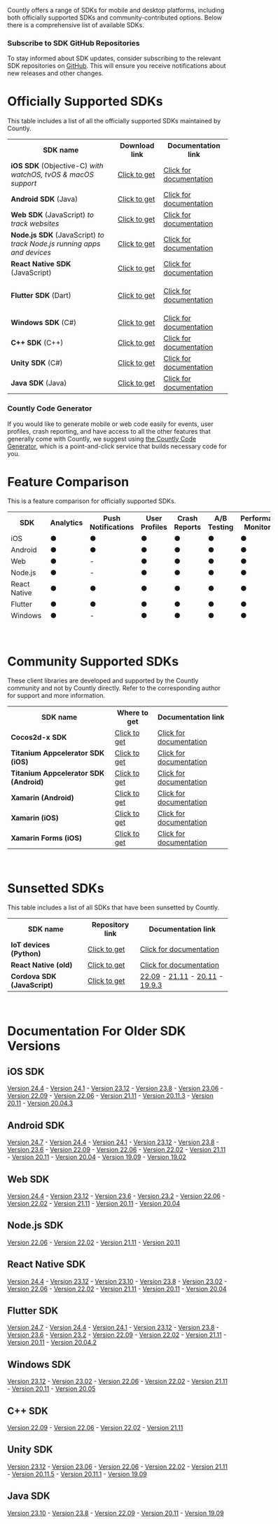 <p>
  Countly offers a range of SDKs for mobile and desktop platforms, including both
  officially supported SDKs and community-contributed options. Below there is a
  comprehensive list of available SDKs.
</p>
<div class="callout callout--info">
  <h3 id="h_01H9QCP8G5XEZFKXAFSTECCDWD" class="callout__title">Subscribe to SDK GitHub Repositories</h3>
  <p>
    To stay informed about SDK updates, consider subscribing to the relevant
    SDK repositories on
    <a href="http://github.com/countly" target="_blank" rel="noopener noreferrer">GitHub</a>.
    This will ensure you receive notifications about new releases and other changes.
  </p>
</div>
<h1 id="h_01H9QCP8G5Y9PZJGERZ4XWYDY9">Officially Supported SDKs</h1>
<p>
  <span style="font-weight: 400;">This table includes a list of all the officially supported SDKs maintained by Countly.</span>
</p>
<table>
  <tbody>
    <tr>
      <th>SDK name</th>
      <th>Download link</th>
      <th>Documentation link</th>
    </tr>
    <tr>
      <td>
        <strong>iOS SDK</strong> (Objective-C)
        <em>with watchOS, tvOS &amp; macOS support</em>
      </td>
      <td>
        <a href="https://github.com/Countly/countly-sdk-ios" target="_blank" rel="noopener noreferrer">Click to get</a>
      </td>
      <td>
        <a href="/hc/en-us/articles/360037753511" target="_blank" rel="noopener noreferrer">Click for documentation</a>
      </td>
    </tr>
    <tr>
      <td>
        <strong>Android SDK</strong> (Java)
      </td>
      <td>
        <a href="https://github.com/Countly/countly-sdk-android" target="_blank" rel="noopener noreferrer">Click to get</a>
      </td>
      <td>
        <a href="/hc/en-us/articles/360037754031" target="_blank" rel="noopener">Click for documentation</a>
      </td>
    </tr>
    <tr>
      <td>
        <strong>Web SDK</strong> (JavaScript) <em>to track websites</em>
      </td>
      <td>
        <a href="https://github.com/Countly/countly-sdk-web" target="_blank" rel="noopener noreferrer">Click to get</a>
      </td>
      <td>
        <a href="/hc/en-us/articles/360037441932" target="_blank" rel="noopener noreferrer">Click for documentation</a>
      </td>
    </tr>
    <tr>
      <td>
        <strong>Node.js SDK</strong> (JavaScript)
        <em>to track Node.js running apps and devices</em>
      </td>
      <td>
        <a href="https://github.com/Countly/countly-sdk-nodejs" target="_blank" rel="noopener noreferrer">Click to get</a>
      </td>
      <td>
        <a href="/hc/en-us/articles/360037442892" target="_blank" rel="noopener noreferrer">Click for documentation</a>
      </td>
    </tr>
    <tr>
      <td>
        <strong>React Native SDK</strong> (JavaScript)
      </td>
      <td>
        <a href="https://github.com/Countly/countly-sdk-react-native-bridge" target="_blank" rel="noopener noreferrer">Click to get</a>
      </td>
      <td>
        <a href="/hc/en-us/articles/360037813231" target="_blank" rel="noopener noreferrer">Click for documentation</a>
      </td>
    </tr>
    <tr>
      <td>
        <strong>Flutter SDK</strong> (Dart)
      </td>
      <td>
        <a href="https://github.com/Countly/countly-sdk-flutter-bridge" target="_blank" rel="noopener noreferrer">Click to get</a>
      </td>
      <td>
        <p>
          <a href="/hc/en-us/articles/360037944212" target="_blank" rel="noopener noreferrer">Click for documentation</a>
        </p>
      </td>
    </tr>
    <tr>
      <td>
        <strong>Windows SDK</strong> (C#)
      </td>
      <td>
        <a href="https://github.com/Countly/countly-sdk-windows" target="_blank" rel="noopener noreferrer">Click to get</a>
      </td>
      <td>
        <a href="/hc/en-us/articles/360037754691" target="_blank" rel="noopener noreferrer">Click for documentation</a>
      </td>
    </tr>
    <tr>
      <td>
        <strong>C++ SDK</strong> (C++)
      </td>
      <td>
        <a href="http://github.com/countly/countly-sdk-cpp" target="_blank" rel="noopener noreferrer">Click to get</a>
      </td>
      <td>
        <a href="/hc/en-us/articles/4416163384857" target="_blank" rel="noopener noreferrer">Click for documentation</a>
      </td>
    </tr>
    <tr>
      <td>
        <strong>Unity SDK</strong> (C#)
      </td>
      <td>
        <a href="http://github.com/countly/countly-sdk-unity" target="_blank" rel="noopener noreferrer">Click to get</a>
      </td>
      <td>
        <a href="/hc/en-us/articles/360037813851" target="_blank" rel="noopener noreferrer">Click for documentation</a>
      </td>
    </tr>
    <tr>
      <td>
        <strong>Java SDK </strong>(Java)
      </td>
      <td>
        <a href="https://github.com/Countly/countly-sdk-java" target="_blank" rel="noopener noreferrer">Click to get</a>
      </td>
      <td>
        <a href="/hc/en-us/articles/360037813891" target="_blank" rel="noopener noreferrer">Click for documentation</a>
      </td>
    </tr>
  </tbody>
</table>
<div class="callout callout--info">
  <h3 id="h_01H9QCP8G5N0RHTYQGCFC86B27" class="callout__title">Countly Code Generator</h3>
  <p>
    If you would like to generate mobile or web code easily for events, user
    profiles, crash reporting, and have access to all the other features that
    generally come with Countly, we suggest using
    <a href="https://countly.github.io/countly-code-generator" target="_blank" rel="noopener noreferrer">the Countly Code Generator</a>,
    which is a point-and-click service that builds necessary code for you.
  </p>
</div>
<h1 id="h_01H9QCP8G52MSJGQZCFGV0HMWM">Feature Comparison</h1>
<p>This is a feature comparison for officially supported SDKs.</p>
<table style="height: 252px; width: 601px;">
  <tbody>
    <tr style="height: 44px;">
      <th style="width: 143.137px; height: 44px;">SDK</th>
      <th class="wysiwyg-text-align-center" style="width: 71.8px; height: 44px;">Analytics</th>
      <th class="wysiwyg-text-align-center" style="width: 99.975px; height: 44px;">Push Notifications</th>
      <th class="wysiwyg-text-align-center" style="width: 59.925px; height: 44px;">User Profiles</th>
      <th class="wysiwyg-text-align-center" style="width: 61.3px; height: 44px;">Crash Reports</th>
      <th class="wysiwyg-text-align-center" style="width: 58.075px; height: 44px;">A/B Testing</th>
      <th class="wysiwyg-text-align-center" style="width: 100.675px; height: 44px;">Performance Monitoring</th>
      <th class="wysiwyg-text-align-center" style="width: 74.2625px; height: 44px;">Feedback widgets</th>
    </tr>
    <tr style="height: 22px;">
      <td style="width: 135.137px; height: 22px;">iOS</td>
      <td class="wysiwyg-text-align-center" style="width: 63.8px; height: 22px;">
        <span class="wysiwyg-color-green110 wysiwyg-font-size-x-large">●</span>
      </td>
      <td class="wysiwyg-text-align-center" style="width: 91.975px; height: 22px;">
        <span class="wysiwyg-color-green110 wysiwyg-font-size-x-large">●</span>
      </td>
      <td class="wysiwyg-text-align-center" style="width: 51.925px; height: 22px;">
        <span class="wysiwyg-color-green110 wysiwyg-font-size-x-large">●</span>
      </td>
      <td class="wysiwyg-text-align-center" style="width: 53.3px; height: 22px;">
        <span class="wysiwyg-color-green110 wysiwyg-font-size-x-large">●</span>
      </td>
      <td class="wysiwyg-text-align-center" style="width: 50.075px; height: 22px;">
        <span class="wysiwyg-color-green110 wysiwyg-font-size-x-large">●</span>
      </td>
      <td class="wysiwyg-text-align-center" style="width: 92.675px; height: 22px;">
        <span class="wysiwyg-color-green110 wysiwyg-font-size-x-large">●</span>
      </td>
      <td class="wysiwyg-text-align-center" style="width: 66.2625px; height: 22px;">
        <span class="wysiwyg-color-green110 wysiwyg-font-size-x-large">●</span>
      </td>
    </tr>
    <tr style="height: 22px;">
      <td style="width: 135.137px; height: 22px;">Android</td>
      <td class="wysiwyg-text-align-center" style="width: 63.8px; height: 22px;">
        <span class="wysiwyg-color-green110 wysiwyg-font-size-x-large">●</span>
      </td>
      <td class="wysiwyg-text-align-center" style="width: 91.975px; height: 22px;">
        <span class="wysiwyg-color-green110 wysiwyg-font-size-x-large">●</span>
      </td>
      <td class="wysiwyg-text-align-center" style="width: 51.925px; height: 22px;">
        <span class="wysiwyg-color-green110 wysiwyg-font-size-x-large">●</span>
      </td>
      <td class="wysiwyg-text-align-center" style="width: 53.3px; height: 22px;">
        <span class="wysiwyg-color-green110 wysiwyg-font-size-x-large">●</span>
      </td>
      <td class="wysiwyg-text-align-center" style="width: 50.075px; height: 22px;">
        <span class="wysiwyg-color-green110 wysiwyg-font-size-x-large">●</span>
      </td>
      <td class="wysiwyg-text-align-center" style="width: 92.675px; height: 22px;">
        <span class="wysiwyg-color-green110 wysiwyg-font-size-x-large">●</span>
      </td>
      <td class="wysiwyg-text-align-center" style="width: 66.2625px; height: 22px;">
        <span class="wysiwyg-color-green110 wysiwyg-font-size-x-large">●</span>
      </td>
    </tr>
    <tr style="height: 22px;">
      <td style="width: 135.137px; height: 22px;">Web</td>
      <td class="wysiwyg-text-align-center" style="width: 63.8px; height: 22px;">
        <span class="wysiwyg-color-green110 wysiwyg-font-size-x-large">●</span>
      </td>
      <td class="wysiwyg-text-align-center" style="width: 91.975px; height: 22px;">-</td>
      <td class="wysiwyg-text-align-center" style="width: 51.925px; height: 22px;">
        <span class="wysiwyg-color-green110 wysiwyg-font-size-x-large">●</span>
      </td>
      <td class="wysiwyg-text-align-center" style="width: 53.3px; height: 22px;">
        <span class="wysiwyg-color-green110 wysiwyg-font-size-x-large">●</span>
      </td>
      <td class="wysiwyg-text-align-center" style="width: 50.075px; height: 22px;">
        <span class="wysiwyg-color-green110 wysiwyg-font-size-x-large">●</span>
      </td>
      <td class="wysiwyg-text-align-center" style="width: 92.675px; height: 22px;">
        <span class="wysiwyg-color-green110 wysiwyg-font-size-x-large">●</span>
      </td>
      <td class="wysiwyg-text-align-center" style="width: 66.2625px; height: 22px;">
        <span class="wysiwyg-color-green110 wysiwyg-font-size-x-large">●</span>
      </td>
    </tr>
    <tr style="height: 22px;">
      <td style="width: 135.137px; height: 22px;">Node.js</td>
      <td class="wysiwyg-text-align-center" style="width: 63.8px; height: 22px;">
        <span class="wysiwyg-color-green110 wysiwyg-font-size-x-large">●</span>
      </td>
      <td class="wysiwyg-text-align-center" style="width: 91.975px; height: 22px;">-</td>
      <td class="wysiwyg-text-align-center" style="width: 51.925px; height: 22px;">
        <span class="wysiwyg-color-green110 wysiwyg-font-size-x-large">●</span>
      </td>
      <td class="wysiwyg-text-align-center" style="width: 53.3px; height: 22px;">
        <span class="wysiwyg-color-green110 wysiwyg-font-size-x-large">●</span>
      </td>
      <td class="wysiwyg-text-align-center" style="width: 50.075px; height: 22px;">
        <span class="wysiwyg-color-green110 wysiwyg-font-size-x-large">●</span>
      </td>
      <td class="wysiwyg-text-align-center" style="width: 92.675px; height: 22px;">
        <span class="wysiwyg-color-green110 wysiwyg-font-size-x-large">●</span>
      </td>
      <td class="wysiwyg-text-align-center" style="width: 66.2625px; height: 22px;">-</td>
    </tr>
    <tr style="height: 22px;">
      <td style="width: 135.137px; height: 22px;">React Native</td>
      <td class="wysiwyg-text-align-center" style="width: 63.8px; height: 22px;">
        <span class="wysiwyg-color-green110 wysiwyg-font-size-x-large">●</span>
      </td>
      <td class="wysiwyg-text-align-center" style="width: 91.975px; height: 22px;">
        <span class="wysiwyg-color-green110 wysiwyg-font-size-x-large">●</span>
      </td>
      <td class="wysiwyg-text-align-center" style="width: 51.925px; height: 22px;">
        <span class="wysiwyg-color-green110 wysiwyg-font-size-x-large">●</span>
      </td>
      <td class="wysiwyg-text-align-center" style="width: 53.3px; height: 22px;">
        <span class="wysiwyg-color-green110 wysiwyg-font-size-x-large">●</span>
      </td>
      <td class="wysiwyg-text-align-center" style="width: 50.075px; height: 22px;">
        <span class="wysiwyg-color-green110 wysiwyg-font-size-x-large">●</span>
      </td>
      <td class="wysiwyg-text-align-center" style="width: 92.675px; height: 22px;">
        <span class="wysiwyg-color-green110 wysiwyg-font-size-x-large">●</span>
      </td>
      <td class="wysiwyg-text-align-center" style="width: 66.2625px; height: 22px;">
        <span class="wysiwyg-color-green110 wysiwyg-font-size-x-large">●</span>
      </td>
    </tr>
    <tr style="height: 22px;">
      <td style="width: 135.137px; height: 22px;">Flutter</td>
      <td class="wysiwyg-text-align-center" style="width: 63.8px; height: 22px;">
        <span class="wysiwyg-color-green110 wysiwyg-font-size-x-large">●</span>
      </td>
      <td class="wysiwyg-text-align-center" style="width: 91.975px; height: 22px;">
        <span class="wysiwyg-color-green110 wysiwyg-font-size-x-large">●</span>
      </td>
      <td class="wysiwyg-text-align-center" style="width: 51.925px; height: 22px;">
        <span class="wysiwyg-color-green110 wysiwyg-font-size-x-large">●</span>
      </td>
      <td class="wysiwyg-text-align-center" style="width: 53.3px; height: 22px;">
        <span class="wysiwyg-color-green110 wysiwyg-font-size-x-large">●</span>
      </td>
      <td class="wysiwyg-text-align-center" style="width: 50.075px; height: 22px;">
        <span class="wysiwyg-color-green110 wysiwyg-font-size-x-large">●</span>
      </td>
      <td class="wysiwyg-text-align-center" style="width: 92.675px; height: 22px;">
        <span class="wysiwyg-color-green110 wysiwyg-font-size-x-large">●</span>
      </td>
      <td class="wysiwyg-text-align-center" style="width: 66.2625px; height: 22px;">
        <span class="wysiwyg-color-green110 wysiwyg-font-size-x-large">●</span>
      </td>
    </tr>
    <tr style="height: 22px;">
      <td style="width: 135.137px; height: 22px;">Windows&nbsp;</td>
      <td class="wysiwyg-text-align-center" style="width: 63.8px; height: 22px;">
        <span class="wysiwyg-color-green110 wysiwyg-font-size-x-large">●</span>
      </td>
      <td class="wysiwyg-text-align-center" style="width: 91.975px; height: 22px;">-</td>
      <td class="wysiwyg-text-align-center" style="width: 51.925px; height: 22px;">
        <span class="wysiwyg-color-green110 wysiwyg-font-size-x-large">●</span>
      </td>
      <td class="wysiwyg-text-align-center" style="width: 53.3px; height: 22px;">
        <span class="wysiwyg-color-green110 wysiwyg-font-size-x-large">●</span>
      </td>
      <td class="wysiwyg-text-align-center" style="width: 50.075px; height: 22px;">
        <span class="wysiwyg-font-size-x-large wysiwyg-color-red110">●</span>
      </td>
      <td class="wysiwyg-text-align-center" style="width: 92.675px; height: 22px;">
        <span class="wysiwyg-font-size-x-large wysiwyg-color-red110">●</span>
      </td>
      <td class="wysiwyg-text-align-center" style="width: 66.2625px; height: 22px;">
        <span class="wysiwyg-font-size-x-large wysiwyg-color-red110">●</span>
      </td>
    </tr>
    <tr style="height: 22px;">
      <td style="width: 135.137px; height: 22px;">C++</td>
      <td class="wysiwyg-text-align-center" style="width: 63.8px; height: 22px;">
        <span class="wysiwyg-color-green110 wysiwyg-font-size-x-large">●</span>
      </td>
      <td class="wysiwyg-text-align-center" style="width: 91.975px; height: 22px;">-</td>
      <td class="wysiwyg-text-align-center" style="width: 51.925px; height: 22px;">
        <span class="wysiwyg-color-green110 wysiwyg-font-size-x-large">●</span>
      </td>
      <td class="wysiwyg-text-align-center" style="width: 53.3px; height: 22px;">
        <span class="wysiwyg-font-size-x-large wysiwyg-color-red110">●</span>
      </td>
      <td class="wysiwyg-text-align-center" style="width: 50.075px; height: 22px;">
        <span class="wysiwyg-color-green110 wysiwyg-font-size-x-large">●</span>
      </td>
      <td class="wysiwyg-text-align-center" style="width: 92.675px; height: 22px;">
        <span class="wysiwyg-font-size-x-large wysiwyg-color-red110">●</span>
      </td>
      <td class="wysiwyg-text-align-center" style="width: 66.2625px; height: 22px;">
        <span class="wysiwyg-font-size-x-large wysiwyg-color-red110">●</span>
      </td>
    </tr>
    <tr style="height: 10px;">
      <td style="width: 135.137px; height: 10px;">Unity</td>
      <td class="wysiwyg-text-align-center" style="width: 63.8px; height: 10px;">
        <span class="wysiwyg-color-green110 wysiwyg-font-size-x-large">●</span>
      </td>
      <td class="wysiwyg-text-align-center" style="width: 91.975px; height: 10px;">
        <span class="wysiwyg-color-green110 wysiwyg-font-size-x-large">●</span>
      </td>
      <td class="wysiwyg-text-align-center" style="width: 51.925px; height: 10px;">
        <span class="wysiwyg-color-green110 wysiwyg-font-size-x-large">●</span>
      </td>
      <td class="wysiwyg-text-align-center" style="width: 53.3px; height: 10px;">
        <span class="wysiwyg-color-green110 wysiwyg-font-size-x-large">●</span>
      </td>
      <td class="wysiwyg-text-align-center" style="width: 50.075px; height: 10px;">
        <span class="wysiwyg-color-green110 wysiwyg-font-size-x-large">●</span>
      </td>
      <td class="wysiwyg-text-align-center" style="width: 92.675px; height: 10px;">
        <span class="wysiwyg-font-size-x-large wysiwyg-color-red110">●</span>
      </td>
      <td class="wysiwyg-text-align-center" style="width: 66.2625px; height: 10px;">
        <span class="wysiwyg-font-size-x-large wysiwyg-color-red110">●</span>
      </td>
    </tr>
    <tr>
      <td style="width: 135.137px;">Java</td>
      <td class="wysiwyg-text-align-center" style="width: 63.8px;">
        <span class="wysiwyg-color-green110 wysiwyg-font-size-x-large">●</span>
      </td>
      <td class="wysiwyg-text-align-center" style="width: 91.975px; height: 22px;">-</td>
      <td class="wysiwyg-text-align-center" style="width: 51.925px;">
        <span class="wysiwyg-color-green110 wysiwyg-font-size-x-large">●</span>
      </td>
      <td class="wysiwyg-text-align-center" style="width: 53.3px;">
        <span class="wysiwyg-color-green110 wysiwyg-font-size-x-large">●</span>
      </td>
      <td class="wysiwyg-text-align-center" style="width: 50.075px;">
        <span class="wysiwyg-color-green110 wysiwyg-font-size-x-large">●</span>
      </td>
      <td class="wysiwyg-text-align-center" style="width: 92.675px;">
        <span class="wysiwyg-font-size-x-large wysiwyg-color-red110">●</span>
      </td>
      <td class="wysiwyg-text-align-center" style="width: 66.2625px;">
        <span class="wysiwyg-color-green110 wysiwyg-font-size-x-large">●</span>
      </td>
    </tr>
  </tbody>
</table>
<p>&nbsp;</p>
<!--Added for better spacing-->
<h1 id="h_01H9QCP8G6Z1ACAFCM1FVHC033">Community Supported SDKs</h1>
<p>
  <span>These client libraries are developed and supported by the Countly community and not by Countly directly. Refer to the corresponding author for support and more information.</span>
</p>
<table>
  <tbody>
    <tr>
      <th style="width: 302.641px;">SDK name</th>
      <th style="width: 102.359px;">Where to get</th>
      <th style="width: 175.109px;">Documentation link</th>
    </tr>
    <tr>
      <td style="width: 294.641px;">
        <strong>Cocos2d-x SDK</strong>
      </td>
      <td style="width: 94.3594px;">
        <a href="https://github.com/shadow0162/countly-sdk-cocos2d-x" target="_blank" rel="noopener">Click to get</a>
      </td>
      <td style="width: 167.109px;">
        <a href="/hc/en-us/articles/360038883751" target="_blank" rel="noopener">Click for documentation</a>
      </td>
    </tr>
    <tr>
      <td style="width: 294.641px;">
        <strong>Titanium Appcelerator SDK (iOS)</strong>
      </td>
      <td style="width: 94.3594px;">
        <a href="https://github.com/dieskim/countly-sdk-appcelerator-titanium-ios" target="_blank" rel="noopener">Click to get</a>
      </td>
      <td style="width: 167.109px;">
        <a href="https://github.com/dieskim/countly-sdk-appcelerator-titanium-ios#readme" target="_blank" rel="noopener">Click for documentation</a>
      </td>
    </tr>
    <tr>
      <td style="width: 294.641px;">
        <strong>Titanium Appcelerator SDK (Android)</strong>
      </td>
      <td style="width: 94.3594px;">
        <a href="https://github.com/dieskim/countly-sdk-appcelerator-titanium-android" target="_blank" rel="noopener">Click to get</a>
      </td>
      <td style="width: 167.109px;">
        <a href="https://github.com/dieskim/countly-sdk-appcelerator-titanium-android#readme" target="_blank" rel="noopener">Click for documentation</a>
      </td>
    </tr>
    <tr>
      <td style="width: 294.641px;">
        <strong>Xamarin (Android)</strong>
      </td>
      <td style="width: 94.3594px;">
        <a href="https://www.nuget.org/packages/CountlySDK.Xamarin.Android" target="_blank" rel="noopener">Click to get</a>
      </td>
      <td style="width: 167.109px;">
        <a href="/hc/en-us/articles/360037813691" target="_blank" rel="noopener">Click for documentation</a>
      </td>
    </tr>
    <tr>
      <td style="width: 294.641px;">
        <strong>Xamarin (iOS)</strong>
      </td>
      <td style="width: 94.3594px;">
        <a href="https://www.nuget.org/packages/CountlySDK.Xamarin.iOS" target="_blank" rel="noopener">Click to get</a>
      </td>
      <td style="width: 167.109px;">
        <a href="/hc/en-us/articles/360037443392" target="_blank" rel="noopener">Click for documentation</a>
      </td>
    </tr>
    <tr>
      <td style="width: 294.641px;">
        <strong>Xamarin Forms (iOS)</strong>
      </td>
      <td style="width: 94.3594px;">
        <a href="https://www.nuget.org/packages?q=countly" target="_blank" rel="noopener">Click to get</a>
      </td>
      <td style="width: 167.109px;">
        <a href="/hc/en-us/articles/360037813331" target="_blank" rel="noopener">Click for documentation</a>
      </td>
    </tr>
  </tbody>
</table>
<p>&nbsp;</p>
<!--Added for better spacing-->
<h1 id="h_01H9QCP8G7TB440TY569TKZRMG">Sunsetted SDKs</h1>
<p>
  <span style="font-weight: 400;">This table includes a list of all SDKs that have been sunsetted by Countly.</span>
</p>
<table>
  <tbody>
    <tr>
      <th>SDK name</th>
      <th>Repository link</th>
      <th>Documentation link</th>
    </tr>
    <tr>
      <td>
        <strong>IoT devices (Python)</strong>
      </td>
      <td>
        <a href="https://github.com/Countly/countly-sdk-iot-python" target="_blank" rel="noopener">Click to get</a>
      </td>
      <td>
        <a href="/hc/en-us/articles/360037442772" target="_blank" rel="noopener">Click for documentation</a>
      </td>
    </tr>
    <tr>
      <td>
        <strong>React Native (old)</strong>
      </td>
      <td>
        <a href="https://github.com/Countly/countly-sdk-react-native" target="_blank" rel="noopener">Click to get</a>
      </td>
      <td>
        <a href="/hc/en-us/articles/360037443012" target="_blank" rel="noopener">Click for documentation</a>
      </td>
    </tr>
    <tr>
      <td>
        <strong>Cordova SDK (JavaScript)</strong>
      </td>
      <td>
        <a href="https://github.com/Countly/countly-sdk-cordova" target="_blank" rel="noopener">Click to get</a>
      </td>
      <td>
        <a href="/hc/en-us/articles/360037813011" target="_blank" rel="noopener">22.09</a>
        -
        <a href="/hc/en-us/articles/15669961053721" target="_blank" rel="noopener">21.11</a>
        -
        <a href="/hc/en-us/articles/7019114935961" target="_blank" rel="noopener">20.11</a>
        -
        <a href="/hc/en-us/articles/900004883663" target="_blank" rel="noopener">19.9.3</a>
      </td>
    </tr>
  </tbody>
</table>
<p>&nbsp;</p>
<!--Added for better spacing-->
<h1 id="h_01H9QCP8G72897X5YK7YMZAZ8K">Documentation For Older SDK Versions</h1>
<h2 id="h_01H9QCP8G7Y97Y1T51TGGNDMNP">iOS SDK</h2>
<p>
  <a href="/hc/en-us/articles/34585282246553" target="_blank" rel="noopener">Version 24.4</a>
  -
  <a href="/hc/en-us/articles/30852863549849" target="_blank" rel="noopener">Version 24.1</a>
  -
  <a href="/hc/en-us/articles/28072779184921" target="_blank" rel="noopener">Version 23.12</a>
  -
  <a href="/hc/en-us/articles/26447578557465" target="_blank" rel="noopener">Version 23.8</a>
  -
  <a href="/hc/en-us/articles/23224275572121" target="_blank" rel="noopener">Version 23.06</a>
  -
  <a href="/hc/en-us/articles/15917842316313" target="_blank" rel="noopener">Version 22.09</a>
  -
  <a href="/hc/en-us/articles/13896615805337" target="_blank" rel="noopener">Version 22.06</a>
  -
  <a href="/hc/en-us/articles/10017895289625" target="_blank" rel="noopener">Version 21.11</a>
  -
  <a href="/hc/en-us/articles/4410229126809" target="_blank" rel="noopener">Version 20.11.3</a>
  -
  <a href="/hc/en-us/articles/900004099706" target="_blank" rel="noopener">Version 20.11</a>
  -
  <a href="/hc/en-us/articles/900004398263" target="_blank" rel="noopener">Version 20.04.3</a>
</p>
<h2 id="h_01H9QCP8G73H5RWXFK9P9W6F7Q">Android SDK</h2>
<p>
  <a href="/hc/en-us/articles/18156925767068" target="_blank" rel="noopener">Version 24.7</a>
  -
  <a href="/hc/en-us/articles/34483587332121" target="_blank" rel="noopener">Version 24.4</a>
  -
  <a href="/hc/en-us/articles/30761919688729" target="_blank" rel="noopener">Version 24.1</a>
  -
  <a href="/hc/en-us/articles/27948910269465" target="_blank" rel="noopener">Version 23.12</a>
  -
  <a href="/hc/en-us/articles/26446610705049" target="_blank" rel="noopener">Version 23.8</a>
  -
  <a href="/hc/en-us/articles/23228065459353" target="_blank" rel="noopener">Version 23.6</a>
  -
  <a href="/hc/en-us/articles/20128936020633" target="_blank" rel="noopener">Version 22.09</a>
  -
  <a href="/hc/en-us/articles/15806696414745" target="_blank" rel="noopener">Version 22.06</a>
  -
  <a href="/hc/en-us/articles/11104014467737" target="_blank" rel="noopener">Version 22.02</a>
  -
  <a href="/hc/en-us/articles/11104063417241" target="_blank" rel="noopener">Version 21.11</a>
  -
  <a href="/hc/en-us/articles/4409196247065" target="_blank" rel="noopener">Version 20.11</a>
  -
  <a href="/hc/en-us/articles/900004313263" target="_blank" rel="noopener">Version 20.04</a>
  -
  <a href="/hc/en-us/articles/360038978452" target="_blank" rel="noopener">Version 19.09</a>
  -
  <a href="/hc/en-us/articles/360038842151" target="_blank" rel="noopener">Version 19.02</a>
</p>
<h2 id="h_01H9QCP8G7V4S0SS317HRT5XN8">Web SDK</h2>
<p>
  <a href="/hc/en-us/articles/16876291962012" target="_blank" rel="noopener noreferrer">Version 24.4</a>
  -
  <a href="/hc/en-us/articles/31592459504537" target="_blank" rel="noopener">Version 23.12</a>
  -
  <a href="/hc/en-us/articles/26125729715737" target="_blank" rel="noopener">Version 23.6</a>
  -
  <a href="/hc/en-us/articles/21184260797721" target="_blank" rel="noopener">Version 23.2</a>
  -
  <a href="/hc/en-us/articles/16640702657817" target="_blank" rel="noopener">Version 22.06</a>
  -
  <a href="/hc/en-us/articles/8911877681945" target="_blank" rel="noopener">Version 22.02</a>
  -
  <a href="/hc/en-us/articles/6195638333593" target="_blank" rel="noopener">Version 21.11</a>
  -
  <a href="/hc/en-us/articles/4408793793689" target="_blank" rel="noopener">Version 20.11</a>
  -
  <a href="/hc/en-us/articles/900003463646" target="_blank" rel="noopener">Version 20.04</a>
</p>
<h2 id="h_01H9QCP8G7S1YR45QYHX6DQJ4D">Node.js SDK</h2>
<p>
  <a href="/hc/en-us/articles/16515548811676" target="_blank" rel="noopener">Version 22.06</a>
  -
  <a href="/hc/en-us/articles/13579891019929" target="_blank" rel="noopener">Version 22.02</a>
  -
  <a href="/hc/en-us/articles/6577856570137" target="_blank" rel="noopener">Version 21.11</a>
  -
  <a href="/hc/en-us/articles/4410672825881" target="_blank" rel="noopener">Version 20.11</a>
</p>
<h2 id="h_01H9QCP8G7F8Y2PP937KS4DQE2">React Native SDK</h2>
<p>
  <a href="/hc/en-us/articles/18117888262044" target="_blank" rel="noopener">Version 24.4</a>
  -
  <a href="/hc/en-us/articles/31332062133913" target="_blank" rel="noopener">Version 23.12</a>
  -
  <a href="/hc/en-us/articles/26451081655065" target="_blank" rel="noopener">Version 23.10</a>
  -
  <a href="/hc/en-us/articles/25329719573017" target="_blank" rel="noopener">Version 23.8</a>
  -
  <a href="/hc/en-us/articles/23707508848025" target="_blank" rel="noopener">Version 23.02</a>
  -
  <a href="/hc/en-us/articles/17931615262745" target="_blank" rel="noopener">Version 22.06</a>
  -
  <a href="/hc/en-us/articles/11734029520665" target="_blank" rel="noopener">Version 22.02</a>
  -
  <a href="/hc/en-us/articles/6116239554841" target="_blank" rel="noopener">Version 21.11</a>
  -
  <a href="/hc/en-us/articles/6505713479577" target="_blank" rel="noopener">Version 20.11</a>
  -
  <a href="/hc/en-us/articles/900003765726" target="_blank" rel="noopener">Version 20.04</a>
</p>
<h2 id="h_01H9QCP8G768WD943FT6WS38TH">Flutter SDK</h2>
<p>
  <a href="/hc/en-us/articles/17099868201628" target="_blank" rel="noopener noreferrer">Version 24.7</a>
  -
  <a href="/hc/en-us/articles/34539364044697" target="_blank" rel="noopener noreferrer">Version 24.4</a>
  -
  <a href="/hc/en-us/articles/30854942150937" target="_blank" rel="noopener noreferrer">Version 24.1</a>
  -
  <a href="/hc/en-us/articles/28073407851289" target="_blank" rel="noopener noreferrer">Version 23.12</a>
  -
  <a href="/hc/en-us/articles/26449309263769" target="_blank" rel="noopener">Version 23.8</a>
  -
  <a href="/hc/en-us/articles/22712581413273" target="_blank" rel="noopener">Version 23.6</a>
  -
  <a href="/hc/en-us/articles/20143743115801" target="_blank" rel="noopener">Version 23.2</a>
  -
  <a href="/hc/en-us/articles/15911643081369" target="_blank" rel="noopener">Version 22.09</a>
  -
  <a href="/hc/en-us/articles/15911440344601" target="_blank" rel="noopener">Version 22.02</a>
  -
  <a href="/hc/en-us/articles/9667091699097" target="_blank" rel="noopener">Version 21.11</a>
  -
  <a href="/hc/en-us/articles/4409295642137" target="_blank" rel="noopener">Version 20.11</a>
  -
  <a href="/hc/en-us/articles/900005264923" target="_blank" rel="noopener">Version 20.04.2</a>
</p>
<h2 id="h_01H9QCP8G8HMBBT2NPHFJPJ3KX">Windows SDK</h2>
<p>
  <a href="/hc/en-us/articles/27983325097241" target="_blank" rel="noopener">Version 23.12</a>
  -
  <a href="/hc/en-us/articles/26360970027033" target="_blank" rel="noopener">Version 23.02</a>
  -
  <a href="/hc/en-us/articles/19142855719705" target="_blank" rel="noopener">Version 22.06</a>
  -
  <a href="/hc/en-us/articles/13579863428377" target="_blank" rel="noopener">Version 22.02</a>
  -
  <a href="/hc/en-us/articles/11428429151513" target="_blank" rel="noopener">Version 21.11</a>
  -
  <a href="/hc/en-us/articles/4413138651161" target="_blank" rel="noopener">Version 20.11</a>
  -
  <a href="/hc/en-us/articles/4403584269593" target="_blank" rel="noopener">Version 20.05</a>
</p>
<h2 id="h_01H9QCP8G88SRA8VHG55Z077GD">C++ SDK</h2>
<p>
  <a href="/hc/en-us/articles/18695404412185" target="_blank" rel="noopener">Version 22.09</a>
  -
  <a href="/hc/en-us/articles/16413408161817" target="_blank" rel="noopener">Version 22.06</a>
  -
  <a href="/hc/en-us/articles/10317667908889" target="_blank" rel="noopener">Version 22.02</a>
  -
  <a href="/hc/en-us/articles/9665186961945" target="_blank" rel="noopener">Version 21.11</a>
</p>
<h2 id="h_01H9QCP8G8GY2M2KEKK3CSKY3F">Unity SDK</h2>
<p>
  <a href="/hc/en-us/articles/15318025956508" target="_blank" rel="noopener">Version 23.12</a>
  -
  <a href="/hc/en-us/articles/26399466138905" target="_blank" rel="noopener">Version 23.06</a>
  -
  <a href="/hc/en-us/articles/23969854903961" target="_blank" rel="noopener">Version 22.06</a>
  -
  <a href="/hc/en-us/articles/13578391556121" target="_blank" rel="noopener">Version 22.02</a>
  -
  <a href="/hc/en-us/articles/7518482784409" target="_blank" rel="noopener">Version 21.11</a>
  -
  <a href="/hc/en-us/articles/4410908291737" target="_blank" rel="noopener">Version 20.11.5</a>
  -
  <a href="/hc/en-us/articles/900007764903" target="_blank" rel="noopener">Version 20.11.1</a>
  -
  <a href="/hc/en-us/articles/900002413783" target="_blank" rel="noopener">Version 19.09</a>
</p>
<h2 id="h_01H9QCP8G8QD0W9EMHT11F2N8P">Java SDK</h2>
<p>
  <a href="/hc/en-us/articles/28213661170073" target="_blank" rel="noopener">Version 23.10</a>
  -
  <a href="/hc/en-us/articles/25060385136921" target="_blank" rel="noopener">Version 23.8</a>
  -
  <a href="/hc/en-us/articles/23736736982425/" target="_blank" rel="noopener">Version 22.09</a>
  -
  <a href="/hc/en-us/articles/16286959845145" target="_blank" rel="noopener">Version 20.11</a>
  -
  <a href="/hc/en-us/articles/4404187501465" target="_blank" rel="noopener">Version 19.09</a>
</p>